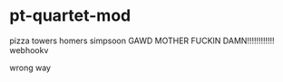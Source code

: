 # pt-quartet-mod
pizza towers homers simpsoon
GAWD MOTHER FUCKIN DAMN!!!!!!!!!!!!
webhookv

wrong  way
